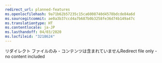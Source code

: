 ```yaml
---
redirect_url: planned-features
ms.openlocfilehash: 9a71b62b57235c15ca6008740d4578bdcde84a6d
ms.sourcegitcommit: ae0a3b37ccd4a7b687b0b3258fe36d74b149a47c
ms.translationtype: HT
ms.contentlocale: ja-JP
ms.lasthandoff: 04/03/2020
ms.locfileid: "3218624"
---
```

<span data-ttu-id="4db69-101">リダイレクト ファイルのみ - コンテンツは含まれていません</span><span class="sxs-lookup"><span data-stu-id="4db69-101">Redirect file only - no content included</span></span>